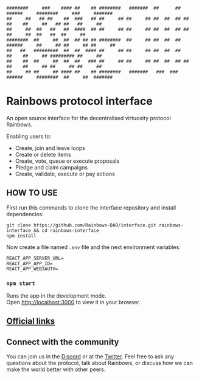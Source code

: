 ```
########     ###    #### ##    ## ########   #######  ##      ##  ######     ########     ###     #######
##     ##   ## ##    ##  ###   ## ##     ## ##     ## ##  ##  ## ##    ##    ##     ##   ## ##   ##     ##
##     ##  ##   ##   ##  ####  ## ##     ## ##     ## ##  ##  ## ##          ##     ##  ##   ##  ##     ##
########  ##     ##  ##  ## ## ## ########  ##     ## ##  ##  ##  ######     ##     ## ##     ## ##     ##
##   ##   #########  ##  ##  #### ##     ## ##     ## ##  ##  ##       ##    ##     ## ######### ##     ##
##    ##  ##     ##  ##  ##   ### ##     ## ##     ## ##  ##  ## ##    ##    ##     ## ##     ## ##     ##
##     ## ##     ## #### ##    ## ########   #######   ###  ###   ######     ########  ##     ##  #######
```

# Rainbows protocol interface

An open source interface for the decentralised virtuosity protocol Rainbows.

Enabling users to:

* Create, join and leave loops
* Create or delete items
* Create, vote, queue or execute proposals
* Pledge and claim campaigns 
* Create, validate, execute or pay actions

## HOW TO USE

First run this commands to clone the interface repository and install dependencies:

```
git clone https://github.com/Rainbows-DAO/interface.git rainbows-interface && cd rainbows-interface
npm install
```

Now create a file named `.env` file and the next environment variables:

```
REACT_APP_SERVER_URL=
REACT_APP_APP_ID=
REACT_APP_WEB3AUTH=
```

### `npm start`

Runs the app in the development mode.\
Open [http://localhost:3000](http://localhost:3000) to view it in your browser.

## [Official links](https://linktr.ee/rainbowsdao/)

## Connect with the community

You can join us in the [Discord]() or at the [Twitter](). Feel free to ask any questions about the protocol, talk about Rainbows, or discuss how we can make the world better with other peers.
